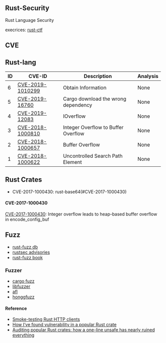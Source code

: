 ## Rust-Security

Rust Language Security


execrices: [rust-ctf](https://github.com/xxg1413/rust-ctf)

## CVE

## Rust-lang

| ID | CVE-ID  |    Description    |  Analysis      |
|----|---------|    -------------  |  ------------  |
| 6 | [CVE-2019-1010299](http://cve.mitre.org/cgi-bin/cvename.cgi?name=CVE-CVE-2019-1010299) | Obtain Information | None |
| 5 | [CVE-2019-16760](http://cve.mitre.org/cgi-bin/cvename.cgi?name=CVE-2019-16760) | Cargo download the wrong dependency | None |
| 4 | [CVE-2019-12083](http://cve.mitre.org/cgi-bin/cvename.cgi?name=CVE-2019-12083) | IOverflow  | None |
| 3 | [CVE-2018-1000810](http://cve.mitre.org/cgi-bin/cvename.cgi?name=CVE-2018-1000810) | Integer Overflow to Buffer Overflow  | None |
| 2 | [CVE-2018-1000657](http://cve.mitre.org/cgi-bin/cvename.cgi?name=CVE-2018-1000657) | Buffer Overflow | None |
| 1 | [CVE-2018-1000622](http://cve.mitre.org/cgi-bin/cvename.cgi?name=CVE-2018-1000622) | Uncontrolled Search Path Element | None |


## Rust Crates

- CVE-2017-1000430: rust-base64(#CVE-2017-1000430)

#### CVE-2017-1000430

[CVE-2017-1000430](http://cve.mitre.org/cgi-bin/cvename.cgi?name=CVE-2017-1000430): Integer overflow leads to heap-based buffer overflow in encode_config_buf



## Fuzz

- [rust-fuzz db](https://github.com/rust-fuzz/trophy-case)
- [rustsec advisories](https://rustsec.org/advisories/)
- [rust-fuzz book](https://rust-fuzz.github.io/book/)

### Fuzzer
- [cargo fuzz](https://github.com/rust-fuzz/cargo-fuzz)
- [libfuzzer](https://github.com/rust-fuzz/libfuzzer)
- [afl](https://github.com/rust-fuzz/afl.rs)
- [honggfuzz](https://github.com/rust-fuzz/honggfuzz-rs)

#### Reference

- [Smoke-testing Rust HTTP clients](https://medium.com/@shnatsel/smoke-testing-rust-http-clients-b8f2ee5db4e6)
- [How I’ve found vulnerability in a popular Rust crate ](https://medium.com/@shnatsel/how-ive-found-vulnerability-in-a-popular-rust-crate-and-you-can-too-3db081a67fb)
- [Auditing popular Rust crates: how a one-line unsafe has nearly ruined everything](https://medium.com/@shnatsel/auditing-popular-rust-crates-how-a-one-line-unsafe-has-nearly-ruined-everything-fab2d837ebb1)

